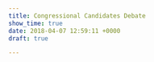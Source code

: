 ```yaml
---
title: Congressional Candidates Debate
show_time: true
date: 2018-04-07 12:59:11 +0000
draft: true

---
```

